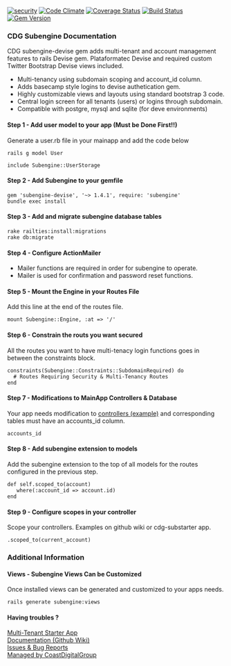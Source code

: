 [![security](https://hakiri.io/github/CoastDigitalGroup/cdg-subengine-devise/master.svg)](https://hakiri.io/github/CoastDigitalGroup/cdg-subengine-devise/master)
[![Code Climate](https://codeclimate.com/github/CoastDigitalGroup/cdg-subengine-devise/badges/gpa.svg)](https://codeclimate.com/github/CoastDigitalGroup/cdg-subengine-devise)
[![Coverage Status](https://coveralls.io/repos/CoastDigitalGroup/cdg-subengine-devise/badge.svg?branch=master&service=github)](https://coveralls.io/github/CoastDigitalGroup/cdg-subengine-devise?branch=master)
[![Build Status](https://travis-ci.org/CoastDigitalGroup/cdg-subengine-devise.svg?branch=master)](https://travis-ci.org/CoastDigitalGroup/cdg-subengine-devise)
[![Gem Version](https://badge.fury.io/rb/subengine-devise.svg)](https://badge.fury.io/rb/subengine-devise)  

### CDG Subengine Documentation
CDG subengine-devise gem adds multi-tenant and account management features to rails Devise gem. Plataformatec Devise and required custom Twitter Bootstrap Devise views included.  

* Multi-tenancy using subdomain scoping and account_id column.
* Adds basecamp style logins to devise authetication gem.  
* Highly customizable views and layouts using standard bootstrap 3 code.  
* Central login screen for all tenants (users) or logins through subdomain.  
* Compatible with postgre, mysql and sqlite (for deve environments)  

#### Step 1 - Add user model to your app (Must be Done First!!)
Generate a user.rb file in your mainapp and add the code below 

    rails g model User  

    include Subengine::UserStorage
  
#### Step 2 - Add Subengine to your gemfile
    gem 'subengine-devise', '~> 1.4.1', require: 'subengine' 
    bundle exec install

#### Step 3 - Add and migrate subengine database tables
    rake railties:install:migrations  
    rake db:migrate

#### Step 4 - Configure ActionMailer
+ Mailer functions are required in order for subengine to operate.
+ Mailer is used for confirmation and password reset functions.

#### Step 5 - Mount the Engine in your Routes File
Add this line at the end of the routes file.  
  
    mount Subengine::Engine, :at => '/'

#### Step 6 - Constrain the routs you want secured
All the routes you want to have multi-tenacy login functions goes in between the constraints block.

    constraints(Subengine::Constraints::SubdomainRequired) do  
      # Routes Requiring Security & Multi-Tenancy Routes    
    end  
  
#### Step 7 - Modifications to MainApp Controllers & Database  
Your app needs modification to [controllers (example)](https://github.com/CoastDigitalGroup/cdg-subengine/wiki/Scoped-Controller-Example) and corresponding tables must have an accounts_id column.  
  
    accounts_id  
  
#### Step 8 - Add subengine extension to models  
Add the subengine extension to the top of all models for the routes configured in the previous step.  
  
    def self.scoped_to(account)  
       where(:account_id => account.id)  
    end  
  
#### Step 9 - Configure scopes in your controller
Scope your controllers. Examples on github wiki or cdg-substarter app.

    .scoped_to(current_account)  
  
### Additional Information  
  
#### Views - Subengine Views Can be Customized  
Once installed views can be generated and customized to your apps needs.  
  
    rails generate subengine:views  
  
#### Having troubles ?  
[Multi-Tenant Starter App](https://github.com/CoastDigitalGroup/cdg-substarter)  
[Documentation (Github Wiki)](https://github.com/CoastDigitalGroup/cdg-subengine/wiki)  
[Issues & Bug Reports](https://github.com/CoastDigitalGroup/cdg-subengine/issues)  
[Managed by CoastDigitalGroup](http://coastdigitalgroup.com/)  
